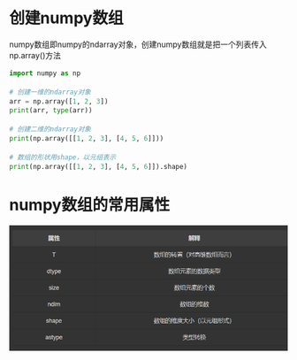 # 创建numpy数组
numpy数组即numpy的ndarray对象，创建numpy数组就是把一个列表传入np.array()方法
```python
import numpy as np

# 创建一维的ndarray对象
arr = np.array([1, 2, 3])
print(arr, type(arr))

# 创建二维的ndarray对象
print(np.array([[1, 2, 3], [4, 5, 6]]))

# 数组的形状用shape，以元组表示
print(np.array([[1, 2, 3], [4, 5, 6]]).shape)
```
# numpy数组的常用属性
![Alt text](/assets/07.png)
